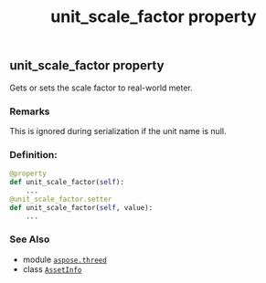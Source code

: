 ﻿---
title: unit_scale_factor property
second_title: Aspose.3D for Python via .NET API References
description: 
type: docs
weight: 260
url: /python-net/aspose.threed/assetinfo/unit_scale_factor/
is_root: false
---

## unit_scale_factor property


Gets or sets the scale factor to real-world meter.

### Remarks 


This is ignored during serialization if the unit name is null.
### Definition:
```python
@property
def unit_scale_factor(self):
    ...
@unit_scale_factor.setter
def unit_scale_factor(self, value):
    ...
```

### See Also
* module [`aspose.threed`](../../)
* class [`AssetInfo`](/3d/python-net/aspose.threed/assetinfo)
